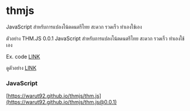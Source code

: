 # thmjs

JavaScript สำหรับการแปลงโน้ตดนตรีไทย สะดวก รวดเร็ว ทำเองใช้เอง

ตัวอย่าง
  THM.JS 0.0.1
JavaScript สำหรับการแปลงโน้ตดนตรีไทย สะดวก รวดเร็ว ทำเองใช้เอง

Ex. code [LINK](view-source:https://warut92.github.io/thmjs/)

ดูตัวอย่าง [LINK](https://warut92.github.io/thmjs)

### JavaScript
[https://warut92.github.io/thmjs/thm.js](https://warut92.github.io/thmjs/thm.js@0.0.1)
